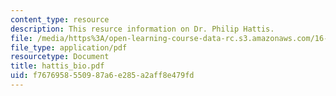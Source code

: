 ```yaml
---
content_type: resource
description: This resurce information on Dr. Philip Hattis.
file: /media/https%3A/open-learning-course-data-rc.s3.amazonaws.com/16-885j-aircraft-systems-engineering-fall-2005/f7676958550987a6e285a2aff8e479fd_hattis_bio.pdf
file_type: application/pdf
resourcetype: Document
title: hattis_bio.pdf
uid: f7676958-5509-87a6-e285-a2aff8e479fd
---
```

